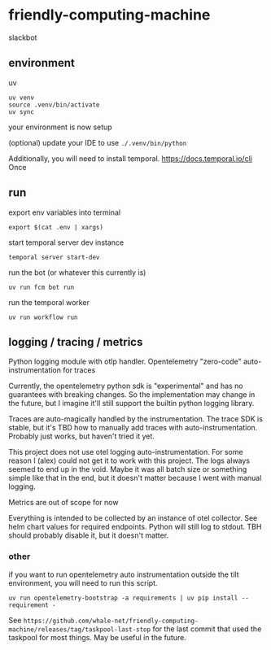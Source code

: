 # friendly-computing-machine
slackbot

## environment
uv
```
uv venv
source .venv/bin/activate
uv sync
```

your environment is now setup

(optional) update your IDE to use `./.venv/bin/python`

Additionally, you will need to install temporal. https://docs.temporal.io/cli
Once

## run
export env variables into terminal
```
export $(cat .env | xargs)
```

start temporal server dev instance
```
temporal server start-dev
```

run the bot (or whatever this currently is)
```
uv run fcm bot run
```

run the temporal worker
```
uv run workflow run
```


## logging / tracing / metrics

Python logging module with otlp handler. Opentelemetry "zero-code" auto-instrumentation for traces

Currently, the opentelemetry python sdk is "experimental" and has no guarantees with breaking changes.
So the implementation may change in the future, but I imagine it'll still support the builtin python logging library.

Traces are auto-magically handled by the instrumentation. The trace SDK is stable, but it's TBD how to manually
add traces with auto-instrumentation. Probably just works, but haven't tried it yet.

This project does not use otel logging auto-instrumentation. For some reason I (alex) could not get it to work with this
project. The logs always seemed to end up in the void. Maybe it was all batch size or something simple like that in the
end, but it doesn't matter because I went with manual logging.

Metrics are out of scope for now

Everything is intended to be collected by an instance of otel collector. See helm chart values for required endpoints.
Python will still log to stdout. TBH should probably disable it, but it doesn't matter.

### other

if you want to run opentelemetry auto instrumentation outside the tilt environment, you will need to run this script.
```
uv run opentelemetry-bootstrap -a requirements | uv pip install --requirement -
```

See `https://github.com/whale-net/friendly-computing-machine/releases/tag/taskpool-last-stop` for the last commit that used the taskpool for most things. May be useful in the future.
